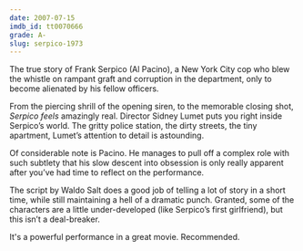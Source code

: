 ```yaml
---
date: 2007-07-15
imdb_id: tt0070666
grade: A-
slug: serpico-1973
---
```


The true story of Frank Serpico (Al Pacino), a New York City cop who blew the whistle on rampant graft and corruption in the department, only to become alienated by his fellow officers.

From the piercing shrill of the opening siren, to the memorable closing shot, _Serpico_ _feels_ amazingly real. Director Sidney Lumet puts you right inside Serpico’s world. The gritty police station, the dirty streets, the tiny apartment, Lumet’s attention to detail is astounding.

Of considerable note is Pacino. He manages to pull off a complex role with such subtlety that his slow descent into obsession is only really apparent after you’ve had time to reflect on the performance.

The script by Waldo Salt does a good job of telling a lot of story in a short time, while still maintaining a hell of a dramatic punch. Granted, some of the characters are a little under-developed (like Serpico’s first girlfriend), but this isn’t a deal-breaker.

It's a powerful performance in a great movie. Recommended.
